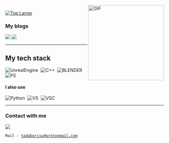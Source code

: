 <img align="right" alt="GIF" src="https://media.giphy.com/media/KnJ6Yusfl8B4shN2f3/giphy.gif" width="240" height="240"> <br>
[![Top Langs](https://github-readme-stats.vercel.app/api/top-langs/?username=tadaborisu&amp;layout=compact&amp;hide_border=true&theme=slateorange)](https://github.com/anuraghazra/github-readme-stats)<br>
<h3>My blogs</h3>
<a href="https://www.youtube.com/channel/UCIgXF8t4Ow-y0Hi27MNDfHA"><img src="https://img.shields.io/badge/tadaborisu-%23FF0000.svg?style=for-the-badge&logo=YouTube&logoColor=white"/></a>
<a href="https://t.me/tadaborisu"><img src="https://img.shields.io/badge/Telegram-2CA5E0?style=for-the-badge&logo=telegram&logoColor=white"></a><br>

<hr>
<h2>My tech stack</h2>

![UnrealEngine](https://img.shields.io/badge/unrealengine-%23313131.svg?style=for-the-badge&logo=unrealengine&logoColor=white)&nbsp;
![C++](https://img.shields.io/badge/c++-%2300599C.svg?style=for-the-badge&logo=c%2B%2B&logoColor=white)&nbsp;
![BLENDER](https://img.shields.io/badge/blender-%23F5792A.svg?style=for-the-badge&logo=blender&logoColor=white)&nbsp;
![PS](https://img.shields.io/badge/adobephotoshop-%2331A8FF.svg?style=for-the-badge&logo=adobephotoshop&logoColor=white)&nbsp;

<h4>I also use</h4>

![Python](https://img.shields.io/badge/python-%2314354C.svg?style=for-the-badge&logo=python&logoColor=white)&nbsp;
![VS](https://img.shields.io/badge/VisualStudioCode-0078d7.svg?style=for-the-badge&logo=visual-studio-code&logoColor=white)&nbsp;
![VSC](https://img.shields.io/badge/VisualStudio-5C2D91.svg?style=for-the-badge&logo=visual-studio&logoColor=white)&nbsp;

<hr>
<h3>Contact with me</h3>

<a href="https://t.me/tadaboris"><img src="https://img.shields.io/badge/Telegram-2CA5E0?style=for-the-badge&logo=telegram&logoColor=white"></a><br>

<code>Mail - tadaborisu@protonmail.com</code>
